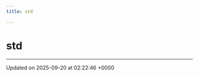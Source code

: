 ```yaml
---
title: std

---
```


# std








-------------------------------

Updated on 2025-09-20 at 02:22:46 +0000